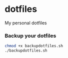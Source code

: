 # dotfiles
My personal dotfiles

### Backup your dotfiles
```zsh
chmod +x backupdotfiles.sh
./backupdotfiles.sh
```